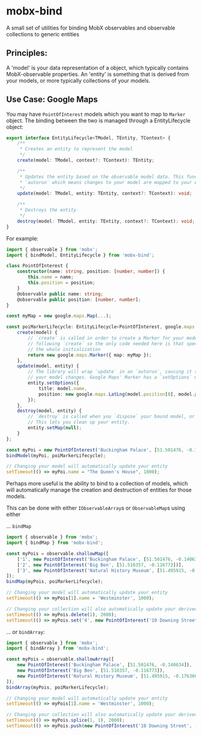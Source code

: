 # mobx-bind

A small set of utilities for binding MobX observables and observable collections to generic entities

## Principles:

A 'model' is your data representation of a object, which typically contains MobX-observable properties. An 'entity' is something that is derived from your models, or more typically collections of your models.

## Use Case: Google Maps

You may have `PointOfInterest` models which you want to map to `Marker` object. The binding between the two is managed through a EntityLifecycle object:

```typescript
export interface EntityLifecycle<TModel, TEntity, TContext> {
    /**
     * Creates an entity to represent the model
     */
    create(model: TModel, context?: TContext): TEntity;

    /**
     * Updates the entity based on the observable model data. This function will be wrapped in
     * `autorun` which means changes to your model are mapped to your entity automatically
     */
    update(model: TModel, entity: TEntity, context?: TContext): void;

    /**
     * Destroys the entity
     */
    destroy(model: TModel, entity: TEntity, context?: TContext): void;
}

```

For example:

```typescript
import { observable } from 'mobx';
import { bindModel, EntityLifecycle } from 'mobx-bind';

class PointOfInterest {
    constructor(name: string, position: [number, number]) {
        this.name = name;
        this.position = position;
    }
    @observable public name: string;
    @observable public position: [number, number];
}

const myMap = new google.maps.Map(...);

const poiMarkerLifecycle: EntityLifecycle<PointOfInterest, google.maps.Marker, void> = {
    create(model) {
        // `create` is called in order to create a Marker for your model. Note that `update` is always called immediately
        // following `create` so the only code needed here is that specific to the creation of the entity, not necessarily
        // the whole initialization
        return new google.maps.Marker({ map: myMap });
    },
    update(model, entity) {
        // The library will wrap `update` in an `autorun`, causing it to rerun every time the applicable parts of
        // your model changes. Google Maps' Marker has a `setOptions` method which allows us to do this conveniently
        entity.setOptions({
            title: model.name,
            position: new google.maps.LatLng(model.position[0], model.position[1])
        });
    },
    destroy(model, entity) {
        // `destroy` is called when you `dispose` your bound model, or it is removed from a bound collection.
        // This lets you clean up your entity.
        entity.setMap(null);
    }
};

const myPoi = new PointOfInterest('Buckingham Palace', [51.501476, -0.140634]);
bindModel(myPoi, poiMarkerLifecycle);

// Changing your model will automatically update your entity
setTimeout(() => myPoi.name = "The Queen's House", 1000);
```

Perhaps more useful is the ability to bind to a collection of models, which will automatically manage the creation and destruction of entities for those models.

This can be done with either `IObservableArray`s or `ObservableMap`s using either

... `bindMap`

```typescript
import { observable } from 'mobx';
import { bindMap } from 'mobx-bind';

const myPois = observable.shallowMap([
    ['1', new PointOfInterest('Buckingham Palace', [51.501476, -0.140634])],
    ['2', new PointOfInterest('Big Ben', [51.510357, -0.116773])],
    ['3', new PointOfInterest('Natural History Museum', [51.495915, -0.176366])]
]);
bindMap(myPois, poiMarkerLifecycle);

// Changing your model will automatically update your entity
setTimeout(() => myPois[1].name = 'Westminster', 1000);

// Changing your collection will also automatically update your derived entities
setTimeout(() => myPois.delete(1), 2000);
setTimeout(() => myPois.set('4', new PointOfInterest('10 Downing Street', [51.503186, -0.126416])), 3000);
```

... or `bindArray`:

```typescript
import { observable } from 'mobx';
import { bindArray } from 'mobx-bind';

const myPois = observable.shallowArray([
    new PointOfInterest('Buckingham Palace', [51.501476, -0.140634]),
    new PointOfInterest('Big Ben', [51.510357, -0.116773]),
    new PointOfInterest('Natural History Museum', [51.495915, -0.176366])
]);
bindArray(myPois, poiMarkerLifecycle);

// Changing your model will automatically update your entity
setTimeout(() => myPois[1].name = 'Westminster', 1000);

// Changing your collection will also automatically update your derived entities
setTimeout(() => myPois.splice(1, 1), 2000);
setTimeout(() => myPois.push(new PointOfInterest('10 Downing Street', [51.503186, -0.126416])), 3000);
```